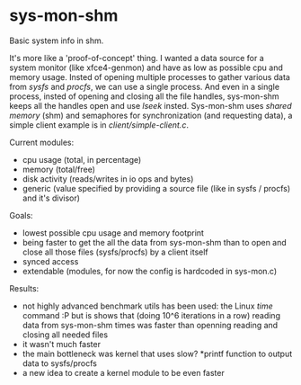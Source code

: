 # sys-mon-shm
Basic system info in shm.

It's more like a 'proof-of-concept' thing. I wanted a data source for a system monitor (like xfce4-genmon) and have as low as possible cpu and memory usage. Insted of opening multiple processes to gather various data from *sysfs* and *procfs*, we can use a single process. And even in a single process, insted of opening and closing all the file handles, sys-mon-shm keeps all the handles open and use *lseek* insted. Sys-mon-shm uses *shared memory* (shm) and semaphores for synchronization (and requesting data), a simple client example is in *client/simple-client.c*.

Current modules:
- cpu usage (total, in percentage)
- memory (total/free)
- disk activity (reads/writes in io ops and bytes)
- generic (value specified by providing a source file (like in sysfs / procfs) and it's divisor)

Goals:
- lowest possible cpu usage and memory footprint
- being faster to get the all the data from sys-mon-shm than to open and close all those files (sysfs/procfs) by a client itself
- synced access
- extendable (modules, for now the config is hardcoded in sys-mon.c)

Results:
- not highly advanced benchmark utils has been used: the Linux *time* command :P but is shows that (doing 10^6 iterations in a row) reading data from sys-mon-shm times was faster than openning reading and closing all needed files
- it wasn't much faster
- the main bottleneck was kernel that uses slow? *printf function to output data to sysfs/procfs
- a new idea to create a kernel module to be even faster
